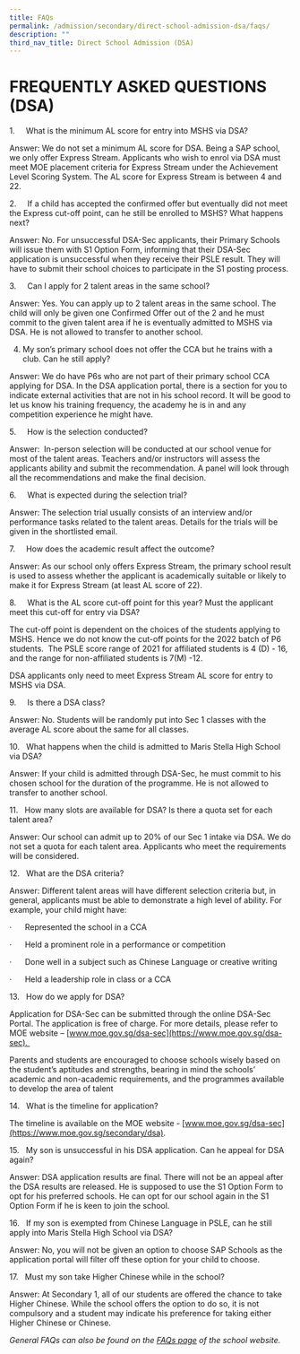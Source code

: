 ```yaml
---
title: FAQs
permalink: /admission/secondary/direct-school-admission-dsa/faqs/
description: ""
third_nav_title: Direct School Admission (DSA)
---
```

# FREQUENTLY ASKED QUESTIONS (DSA)


1.     What is the minimum AL score for entry into MSHS via DSA?

Answer: We do not set a minimum AL score for DSA. Being a SAP school, we only offer Express Stream. Applicants who wish to enrol via DSA must meet MOE placement criteria for Express Stream under the Achievement Level Scoring System. The AL score for Express Stream is between 4 and 22.

2.     If a child has accepted the confirmed offer but eventually did not meet the Express cut-off point, can he still be enrolled to MSHS? What happens next?

Answer: No. For unsuccessful DSA-Sec applicants, their Primary Schools will issue them with S1 Option Form, informing that their DSA-Sec application is unsuccessful when they receive their PSLE result. They will have to submit their school choices to participate in the S1 posting process.

3.     Can I apply for 2 talent areas in the same school?

Answer: Yes. You can apply up to 2 talent areas in the same school. The child will only be given one Confirmed Offer out of the 2 and he must commit to the given talent area if he is eventually admitted to MSHS via DSA. He is not allowed to transfer to another school.

4. My son’s primary school does not offer the CCA but he trains with a club. Can he still apply? 

Answer: We do have P6s who are not part of their primary school CCA applying for DSA. In the DSA application portal, there is a section for you to indicate external activities that are not in his school record. It will be good to let us know his training frequency, the academy he is in and any competition experience he might have.

5.     How is the selection conducted?

Answer:  In-person selection will be conducted at our school venue for most of the talent areas. Teachers and/or instructors will assess the applicants ability and submit the recommendation. A panel will look through all the recommendations and make the final decision.

6.     What is expected during the selection trial?

Answer: The selection trial usually consists of an interview and/or performance tasks related to the talent areas. Details for the trials will be given in the shortlisted email.

7.     How does the academic result affect the outcome?

Answer: As our school only offers Express Stream, the primary school result is used to assess whether the applicant is academically suitable or likely to make it for Express Stream (at least AL score of 22).

8.     What is the AL score cut-off point for this year? Must the applicant meet this cut-off for entry via DSA?

The cut-off point is dependent on the choices of the students applying to MSHS. Hence we do not know the cut-off points for the 2022 batch of P6 students.  The PSLE score range of 2021 for affiliated students is 4 (D) - 16, and the range for non-affiliated students is 7(M) -12.  
  

DSA applicants only need to meet Express Stream AL score for entry to MSHS via DSA.  

9.     Is there a DSA class?

Answer: No. Students will be randomly put into Sec 1 classes with the average AL score about the same for all classes.

10.   What happens when the child is admitted to Maris Stella High School via DSA?

Answer: If your child is admitted through DSA-Sec, he must commit to his chosen school for the duration of the programme. He is not allowed to transfer to another school.

11.   How many slots are available for DSA? Is there a quota set for each talent area?

Answer: Our school can admit up to 20% of our Sec 1 intake via DSA. We do not set a quota for each talent area. Applicants who meet the requirements will be considered.

12.   What are the DSA criteria?  

Answer: Different talent areas will have different selection criteria but, in general, applicants must be able to demonstrate a high level of ability. For example, your child might have:

·      Represented the school in a CCA

·      Held a prominent role in a performance or competition

·      Done well in a subject such as Chinese Language or creative writing

·      Held a leadership role in class or a CCA

13.   How do we apply for DSA?  

Application for DSA-Sec can be submitted through the online DSA-Sec Portal. The application is free of charge. For more details, please refer to MOE website – [www.moe.gov.sg/dsa-sec](https://www.moe.gov.sg/dsa-sec). 

Parents and students are encouraged to choose schools wisely based on the student’s aptitudes and strengths, bearing in mind the schools’ academic and non-academic requirements, and the programmes available to develop the area of talent

14.   What is the timeline for application?

The timeline is available on the MOE website - [www.moe.gov.sg/dsa-sec](https://www.moe.gov.sg/secondary/dsa).

15.   My son is unsuccessful in his DSA application. Can he appeal for DSA again?

Answer: DSA application results are final. There will not be an appeal after the DSA results are released. He is supposed to use the S1 Option Form to opt for his preferred schools. He can opt for our school again in the S1 Option Form if he is keen to join the school.

16.   If my son is exempted from Chinese Language in PSLE, can he still apply into Maris Stella High School via DSA?  

Answer: No, you will not be given an option to choose SAP Schools as the application portal will filter off these option for your child to choose.

17.   Must my son take Higher Chinese while in the school?

Answer: At Secondary 1, all of our students are offered the chance to take Higher Chinese. While the school offers the option to do so, it is not compulsory and a student may indicate his preference for taking either Higher Chinese or Chinese.

  

_General FAQs can also be found on the [FAQs page](https://staging.d2r0kwuamjw0vo.amplifyapp.com/admission/faqs/) of the school website._